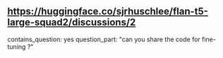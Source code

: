 ## https://huggingface.co/sjrhuschlee/flan-t5-large-squad2/discussions/2

contains_question: yes
question_part: "can you share the code for fine-tuning ?"